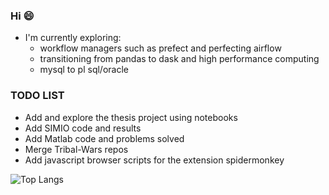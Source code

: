 ### Hi 😄
- I'm currently exploring:
  -  workflow managers such as prefect and perfecting airflow
  -  transitioning from pandas to dask and high performance computing
  -  mysql to pl sql/oracle
### TODO LIST

- Add and explore the thesis project using notebooks
- Add SIMIO code and results
- Add Matlab code and problems solved
- Merge Tribal-Wars repos
- Add javascript browser scripts for the extension spidermonkey

![Top Langs](https://github-readme-stats.vercel.app/api/top-langs/?username=lmao420blazeit&layout=compact)

<!--
**lmao420blazeit/lmao420blazeit** is a ✨ _special_ ✨ repository because its `README.md` (this file) appears on your GitHub profile.

Here are some ideas to get you started:

- 🔭 I’m currently working on ...
- 🌱 I’m currently learning ...
- 👯 I’m looking to collaborate on ...
- 🤔 I’m looking for help with ...
- 💬 Ask me about ...
- 📫 How to reach me: ...
- 😄 Pronouns: ...
- ⚡ Fun fact: ...
-->
